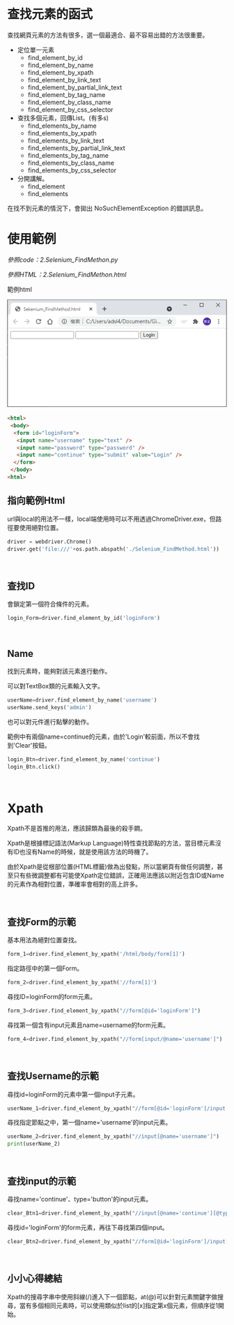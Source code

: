 # 查找元素的函式

查找網頁元素的方法有很多，選一個最適合、最不容易出錯的方法很重要。
+ 定位單一元素
  + find_element_by_id
  + find_element_by_name
  + find_element_by_xpath
  + find_element_by_link_text
  + find_element_by_partial_link_text
  + find_element_by_tag_name
  + find_element_by_class_name
  + find_element_by_css_selector
+ 查找多個元素，回傳List。(有多s)
  + find_elements_by_name
  + find_elements_by_xpath
  + find_elements_by_link_text
  + find_elements_by_partial_link_text
  + find_elements_by_tag_name
  + find_elements_by_class_name
  + find_elements_by_css_selector
+ 分開講解。
  + find_element
  + find_elements 

在找不到元素的情況下，會拋出 NoSuchElementException 的錯誤訊息。
  
# 使用範例

_參照code：2.Selenium_FindMethon.py_

_參照HTML：2.Selenium_FindMethon.html_

範例html

![example](./IMG/exampleHTML.png)
```html
<html>
 <body>
  <form id="loginForm">
   <input name="username" type="text" />
   <input name="password" type="password" />
   <input name="continue" type="submit" value="Login" />
  </form>
 </body>
<html>
```
## 指向範例Html
url與local的用法不一樣，local端使用時可以不用透過ChromeDriver.exe，但路徑要使用絕對位置。
```python
driver = webdriver.Chrome()
driver.get('file:///'+os.path.abspath('./Selenium_FindMethod.html'))
```

<br/>

## 查找ID
會鎖定第一個符合條件的元素。
```python
login_Form=driver.find_element_by_id('loginForm')
```

<br/>

## Name
找到元素時，能夠對該元素進行動作。

可以對TextBox類的元素輸入文字。
```python
userName=driver.find_element_by_name('username')
userName.send_keys('admin')
```

也可以對元件進行點擊的動作。

範例中有兩個name=continue的元素，由於'Login'較前面，所以不會找到'Clear'按鈕。
```python
login_Btn=driver.find_element_by_name('continue')
login_Btn.click()
```

<br/>

# Xpath
Xpath不是首推的用法，應該歸類為最後的殺手鐧。

Xpath是根據標記語法(Markup Language)特性查找節點的方法，當目標元素沒有ID也沒有Name的時候，就是使用該方法的時機了。

由於Xpath是從根部位置(HTML標籤)做為出發點，所以當網頁有做任何調整，甚至只有些微調整都有可能使Xpath定位錯誤，正確用法應該以附近包含ID或Name的元素作為相對位置，準確率會相對的高上許多。

<br/>

## 查找Form的示範

基本用法為絕對位置查找。
```python
form_1=driver.find_element_by_xpath('/html/body/form[1]')
```

指定路徑中的第一個Form。
```python
form_2=driver.find_element_by_xpath('//form[1]')
```

尋找ID=loginForm的form元素。
```python
form_3=driver.find_element_by_xpath("//form[@id='loginForm']")
```

尋找第一個含有input元素且name=username的form元素。
```python
form_4=driver.find_element_by_xpath("//form[input/@name='username']")
```

<br/>


## 查找Username的示範

尋找id=loginForm的元素中第一個input子元素。
```python
userName_1=driver.find_element_by_xpath("//form[@id='loginForm']/input[1]")
```

尋找指定節點之中，第一個name='username'的input元素。
```python
userName_2=driver.find_element_by_xpath("//input[@name='username']")
print(userName_2)
```

<br/>

## 查找input的示範

尋找name='continue'、type='button'的input元素。
```python
clear_Btn1=driver.find_element_by_xpath("//input[@name='continue'][@type='button']")
```
尋找id='loginForm'的form元素，再往下尋找第四個input。
```python
clear_Btn2=driver.find_element_by_xpath("//form[@id='loginForm']/input[4]")
```

<br/>


## 小小心得總結


Xpath的搜尋字串中使用斜線(/)進入下一個節點，at(@)可以針對元素關鍵字做搜尋，當有多個相同元素時，可以使用類似於list的[x]指定第x個元素，但順序從1開始。





